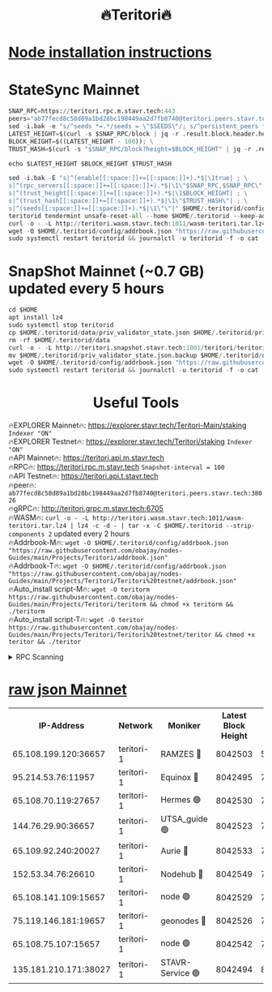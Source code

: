 <h1 align="center"> 🔥Teritori🔥</h1>


[Node installation instructions](https://github.com/obajay/nodes-Guides/tree/main/Projects/Teritori)
=

# StateSync Mainnet
```python
SNAP_RPC=https://teritori.rpc.m.stavr.tech:443
peers="ab77fecd8c58d89a1bd28bc198449aa2d7fb8740@teritori.peers.stavr.tech:38026"
sed -i.bak -e "s/^seeds *=.*/seeds = \"$SEEDS\"/; s/^persistent_peers *=.*/persistent_peers = \"$PEERS\"/" $HOME/.teritorid/config/config.toml
LATEST_HEIGHT=$(curl -s $SNAP_RPC/block | jq -r .result.block.header.height); \
BLOCK_HEIGHT=$((LATEST_HEIGHT - 100)); \
TRUST_HASH=$(curl -s "$SNAP_RPC/block?height=$BLOCK_HEIGHT" | jq -r .result.block_id.hash)

echo $LATEST_HEIGHT $BLOCK_HEIGHT $TRUST_HASH

sed -i.bak -E "s|^(enable[[:space:]]+=[[:space:]]+).*$|\1true| ; \
s|^(rpc_servers[[:space:]]+=[[:space:]]+).*$|\1\"$SNAP_RPC,$SNAP_RPC\"| ; \
s|^(trust_height[[:space:]]+=[[:space:]]+).*$|\1$BLOCK_HEIGHT| ; \
s|^(trust_hash[[:space:]]+=[[:space:]]+).*$|\1\"$TRUST_HASH\"| ; \
s|^(seeds[[:space:]]+=[[:space:]]+).*$|\1\"\"|" $HOME/.teritorid/config/config.toml
teritorid tendermint unsafe-reset-all --home $HOME/.teritorid --keep-addr-book
curl -o - -L http://teritori.wasm.stavr.tech:1011/wasm-teritori.tar.lz4 | lz4 -c -d - | tar -x -C $HOME/.teritorid --strip-components 2
wget -O $HOME/.teritorid/config/addrbook.json "https://raw.githubusercontent.com/obajay/nodes-Guides/main/Projects/Teritori/addrbook.json"
sudo systemctl restart teritorid && journalctl -u teritorid -f -o cat
```

# SnapShot Mainnet (~0.7 GB) updated every 5 hours
```python
cd $HOME
apt install lz4
sudo systemctl stop teritorid
cp $HOME/.teritorid/data/priv_validator_state.json $HOME/.teritorid/priv_validator_state.json.backup
rm -rf $HOME/.teritorid/data
curl -o - -L http://teritori.snapshot.stavr.tech:1001/teritori/teritori-snap.tar.lz4 | lz4 -c -d - | tar -x -C $HOME/.teritorid --strip-components 2
mv $HOME/.teritorid/priv_validator_state.json.backup $HOME/.teritorid/data/priv_validator_state.json
wget -O $HOME/.teritorid/config/addrbook.json "https://raw.githubusercontent.com/obajay/nodes-Guides/main/Projects/Teritori/addrbook.json"
sudo systemctl restart teritorid && journalctl -u teritorid -f -o cat
```
 <h1 align="center"> Useful Tools</h1>

🔥EXPLORER Mainnet🔥:      https://explorer.stavr.tech/Teritori-Main/staking      `Indexer "ON"` \
🔥EXPLORER Testnet🔥:        https://explorer.stavr.tech/Teritori/staking            `Indexer "ON"` \
🔥API Mainnet🔥:                   https://teritori.api.m.stavr.tech \
🔥RPC🔥:                                   https://teritori.rpc.m.stavr.tech                         `Snapshot-interval = 100` \
🔥API Testnet🔥:                     https://teritori.api.t.stavr.tech \
🔥peer🔥:                     `ab77fecd8c58d89a1bd28bc198449aa2d7fb8740@teritori.peers.stavr.tech:38026` \
🔥gRPC🔥:                                http://teritori.grpc.m.stavr.tech:6705 \
🔥WASM🔥: ```curl -o - -L http://teritori.wasm.stavr.tech:1011/wasm-teritori.tar.lz4 | lz4 -c -d - | tar -x -C $HOME/.teritorid --strip-components 2``` updated every 2 hours \
🔥Addrbook-M🔥:    ```wget -O $HOME/.teritorid/config/addrbook.json "https://raw.githubusercontent.com/obajay/nodes-Guides/main/Projects/Teritori/addrbook.json"``` \
🔥Addrbook-T🔥:    ```wget -O $HOME/.teritorid/config/addrbook.json "https://raw.githubusercontent.com/obajay/nodes-Guides/main/Projects/Teritori/Teritori%20testnet/addrbook.json"``` \
🔥Auto_install script-M🔥: ```wget -O teritorm https://raw.githubusercontent.com/obajay/nodes-Guides/main/Projects/Teritori/teritorm && chmod +x teritorm && ./teritorm``` \
🔥Auto_install script-T🔥: ```wget -O teritor https://raw.githubusercontent.com/obajay/nodes-Guides/main/Projects/Teritori/Teritori%20testnet/teritor && chmod +x teritor && ./teritor```

<details>
<summary>RPC Scanning</summary>

<h2 align="center"> We scan nodes in real time every 4 hours. And we provide the final result of RPC endpoints.
We cannot influence the operation of these nodes in any way. </h2>


```python
If Voting Power is higher than 0 --> then the Node is a validator of the network and may be subject to attack and be a potential threat to the chain.
```
```python
We marked such validators with a red symbol
```

</details>

[raw json Mainnet](https://rpc-check.teritorim.stavr.tech/teritorim/rpc-teritorim-result.json)
=



<table><tr><th>IP-Address</th><th>Network</th><th>Moniker</th><th>Latest Block Height</th><th>Earliest Block Height</th><th>Catching Up</th><th>Tx Index</th><th>Voting Power</th><th>Scan Time</th></tr><tr><td>65.108.199.120:36657</td><td>teritori-1</td><td>RAMZES 🔴</td><td>8042503</td><td>5996001</td><td>False</td><td>on</td><td>788344</td><td>2024-03-26T16:43:10.013306861UTC</td></tr><tr><td>95.214.53.76:11957</td><td>teritori-1</td><td>Equinox 🔴</td><td>8042495</td><td>7203180</td><td>False</td><td>on</td><td>1545747</td><td>2024-03-26T16:42:20.533051269UTC</td></tr><tr><td>65.108.70.119:27657</td><td>teritori-1</td><td>Hermes 🟢</td><td>8042530</td><td>7203180</td><td>False</td><td>on</td><td>0</td><td>2024-03-26T16:45:46.778137134UTC</td></tr><tr><td>144.76.29.90:36657</td><td>teritori-1</td><td>UTSA_guide 🟢</td><td>8042523</td><td>7208001</td><td>False</td><td>on</td><td>0</td><td>2024-03-26T16:45:06.121576483UTC</td></tr><tr><td>65.109.92.240:20027</td><td>teritori-1</td><td>Aurie 🔴</td><td>8042533</td><td>7568001</td><td>False</td><td>on</td><td>119310</td><td>2024-03-26T16:46:05.589598663UTC</td></tr><tr><td>152.53.34.76:26610</td><td>teritori-1</td><td>Nodehub 🔴</td><td>8042549</td><td>7580883</td><td>False</td><td>on</td><td>65696</td><td>2024-03-26T16:47:35.587966743UTC</td></tr><tr><td>65.108.141.109:15657</td><td>teritori-1</td><td>node 🟢</td><td>8042529</td><td>7714496</td><td>False</td><td>on</td><td>0</td><td>2024-03-26T16:45:39.990874939UTC</td></tr><tr><td>75.119.146.181:19657</td><td>teritori-1</td><td>geonodes 🔴</td><td>8042526</td><td>7747478</td><td>False</td><td>on</td><td>37760</td><td>2024-03-26T16:45:23.117656179UTC</td></tr><tr><td>65.108.75.107:15657</td><td>teritori-1</td><td>node 🟢</td><td>8042542</td><td>7995732</td><td>False</td><td>on</td><td>0</td><td>2024-03-26T16:46:53.793080833UTC</td></tr><tr><td>135.181.210.171:38027</td><td>teritori-1</td><td>STAVR-Service 🟢</td><td>8042494</td><td>8039501</td><td>False</td><td>on</td><td>0</td><td>2024-03-26T16:42:14.019179642UTC</td></tr></table>
